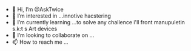 - 👋 Hi, I’m @AskTwice
- 👀 I’m interested in ...innotive hacstering
- 🌱 I’m currently learning ...to solve any challence i'll front manupuletin s.k:t s Art devices 
- 💞️ I’m looking to collaborate on ...
- 📫 How to reach me ...

<!---
AiskTwice/AiskTwice is a ✨ special ✨ repository because its `README.md` (this file) appears on your GitHub profile.
You can click the Preview link to take a look at your changes.
--->
